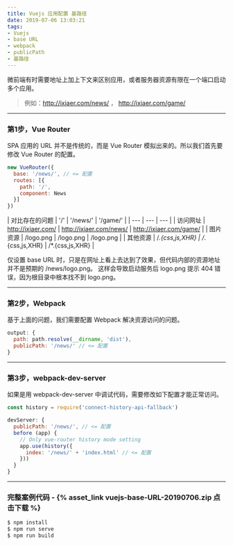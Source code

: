 ```yaml
---
title: Vuejs 应用配置 基路径
date: 2019-07-06 13:03:21
tags:
- Vuejs
- base URL
- webpack
- publicPath
- 基路径
---
```


微前端有时需要地址上加上下文来区别应用，或者服务器资源有限在一个端口启动多个应用。
> 例如：http://ixiaer.com/news/ ， http://ixiaer.com/game/

---
### 第1步，Vue Router

SPA 应用的 URL 并不是传统的，而是 Vue Router 模拟出来的。所以我们首先要修改 Vue Router 的配置。

```javascript
new VueRouter({
  base: '/news/', // <= 配置
  routes: [{
    path: '/',
    component: News
  }]
})
```

| 对比存在的问题 | '/' | '/news/' | '/game/' |
| --- | --- | --- |
| 访问网址 | http://ixiaer.com/ | http://ixiaer.com/news/ | http://ixiaer.com/game/ |
| 图片资源 | /logo.png | /logo.png | /logo.png |
| 其他资源 | /*.{css,js,XHR} | /*.{css,js,XHR} | /*.{css,js,XHR} |

仅设置 base URL 时，只是在网址上看上去达到了效果，但代码内部的资源地址并不是预期的 /news/logo.png。
这样会导致启动服务后 logo.png 提示 404 错误，因为根目录中根本找不到 logo.png。

---
### 第2步，Webpack

基于上面的问题，我们需要配置 Webpack 解决资源访问的问题。

```javascript
output: {
  path: path.resolve(__dirname, 'dist'),
  publicPath: '/news/' // <= 配置
}
```

---
### 第3步，webpack-dev-server

如果是用 webpack-dev-server 中调试代码，需要修改如下配置才能正常访问。

```javascript
const history = require('connect-history-api-fallback')

devServer: {
  publicPath: '/news/', // <= 配置
  before (app) {
    // Only vue-router history mode setting
    app.use(history({
      index: '/news/' + 'index.html' // <= 配置
    }))
  }
}
```

---
### 完整案例代码 - {% asset_link vuejs-base-URL-20190706.zip 点击下载 %}

```bash
$ npm install
$ npm run serve
$ npm run build
```

